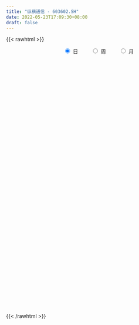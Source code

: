 ```yaml
---
title: "纵横通信 - 603602.SH"
date: 2022-05-23T17:09:30+08:00
draft: false
---
```

{{< rawhtml >}}
    <div style="text-align: center">
        <label style="padding: 1rem;"><input style="margin-right: .5rem" type="radio" name="period" value="D" checked onclick="period_change(this)">日</label>
        <label style="padding: 1rem;"><input style="margin-right: .5rem" type="radio" name="period" value="W" onclick="period_change(this)">周</label>
        <label style="padding: 1rem;"><input style="margin-right: .5rem" type="radio" name="period" value="M" onclick="period_change(this)">月</label>
    </div>
    <div id="chart" style="height: 700px;"></div> 
    <script type="text/javascript">
        const D_v = [14155.69,12223.74,10924.55,15179.73,15363.29,12487.1,11661.94,12711.38,13706.76,9543.9,13256.87,23136.87,30086.82,13826.7,16987.42,27255.48,34286.38,26648.37,31281.09,27239.7,20334.92,38672.75,32357.24,20095.63,31591.67,26891.03,29804.71,25530.45,21539.07,25194.12,22595.41,22279.96,23190.09,17284.24,13234.78,14550.49,9499.51,12608.4,10153.96,13141.86,14081.34,11219.15,43669.91,23139.03,16047.77,23433.71,13713.31,20383.86,14375.74,15137.14,13194.42,14443.0,19618.78,16249.57,31283.32,38651.07,53131.63,54896.7,55102.45,42795.35,32408.11,31476.14,20554.1,23005.26,35514.28,36593.07,28722.89,19746.05,23893.53,19751.9,30419.83,20796.92,30750.76,33644.02,24618.68,24527.74,24128.48,34704.83,25743.8,33136.25,17276.3,19821.23,17485.36,17711.33,25738.5,22268.91,15891.92,23059.58,27375.63,17384.58,24426.27,19412.33,14101.28,18850.78,16701.01,32540.75,11650.28,18937.66,8981.75,14107.41,15144.78,12135.95,20380.38,13265.26,11383.09,10069.99,11142.02,10796.78,25369.48,11665.9,19938.72,11356.41,28399.74,20770.62,17914.29,28547.5,19831.95,11152.16,11735.28,12714.07,10526.62,9690.9,12798.45,19138.26,12928.35,20377.02,21532.72,14789.57,13745.81,99353.05,103557.23,62294.12,59634.14,37533.57,37913.05,26958.56,30132.36,45405.27,28370.7,26906.31,27116.19,27801.13,33015.06,19280.73,15760.7,32358.46,44453.94,22752.3,16505.0,17446.88,20209.0,17676.96,19395.35,26157.26,24032.38,10532.39,13104.95,19042.62,14215.02,23246.47,36803.02,23662.32,17914.3,24439.95,31830.02,137298.87,238596.52,128714.91,201861.83,188457.4,124945.62,141829.83,114682.24,92930.67,73069.34,100583.06,181919.22,126220.91,92573.91,73263.28,162030.46,219648.71,110122.97,95144.34,73199.85,65753.14,50461.13,96605.06,75616.8,64162.61,68665.96,52647.64,105590.51,77525.11,48407.59,58427.94,76051.48,79355.01,100008.99,75990.82,108163.52,211632.67,153508.49,128987.78,109824.9,197349.82,219864.88,198201.38,133871.82,106846.76,66318.47,100314.14,74488.75,43118.37,178700.67,256249.42,236748.12,206468.21,209124.23,114577.19,74963.87,121977.79,86194.99,48983.3,50712.2,48308.35,71354.91,54334.78,110584.6,81232.14,67062.66,56343.39,71081.85,75126.45,91723.49,47161.58,47787.28,48581.04,36709.12,38695.2,42889.85,55034.74,31840.1,25805.64,35263.9,28001.6,37768.07,28919.34,35647.44,184856.48]
const D_histogram = [0.0,0.0031845014,0.0088225866,0.0023194455,0.0057281347,-0.0060043148,-0.0181806674,-0.0178301519,-0.0051385377,0.0044238082,0.0064080196,0.0150109617,0.017704553,0.0190654294,0.0220288992,0.0302585217,0.0361830778,0.040907996,0.0579417882,0.0663493043,0.058547252,0.0676643306,0.0573977142,0.0398563819,0.024327693,0.0216680848,0.0258882489,0.0239294622,0.0194223249,0.0128717583,-0.0042181855,-0.0219030965,-0.0274967481,-0.0551502354,-0.0682516415,-0.0918113809,-0.1026129578,-0.0950452039,-0.0863548225,-0.0772195439,-0.071299183,-0.062436307,-0.0246098258,0.005192934,0.0169052555,0.0006719151,-0.012444302,-0.0056600605,-0.0014234005,0.0022739896,-0.0003092202,-0.0117982805,-0.0269638359,-0.0301755783,-0.0211905247,0.0039510033,0.0366157777,0.0664565912,0.0896207448,0.1071815302,0.1021964335,0.0984246545,0.0838995733,0.0695865016,0.0528071434,0.0518338007,0.0268768849,0.0085562075,-0.0270002876,-0.052289091,-0.04991397,-0.0646719194,-0.0439369676,-0.0153442814,0.004584221,0.0014344551,-0.0217620657,-0.0530670207,-0.0787577043,-0.0815342727,-0.0842953948,-0.0777754938,-0.0662411218,-0.0532938037,-0.0336363645,-0.0292340852,-0.0294521758,-0.0178096021,-0.0267443203,-0.0314545656,-0.0414946791,-0.0472346137,-0.0473180188,-0.0399147414,-0.0402414308,-0.0433897398,-0.0480426518,-0.0679632702,-0.0649835621,-0.0438294037,-0.024418248,-0.0128050731,0.0067425915,0.0136307593,0.0141065733,0.0143352132,0.0130879175,0.007760206,-0.0119887869,-0.0212070373,-0.0366949607,-0.0399008165,-0.0664201674,-0.0734633835,-0.0601045611,-0.0440940869,-0.0386475843,-0.030447154,-0.0132229802,0.0049552594,0.0208527317,0.0363542938,0.0494358775,0.0665839994,0.0820393742,0.099265647,0.0992418392,0.1022209567,0.0913768579,0.1405137344,0.1662753547,0.1845908482,0.2013256419,0.1908446674,0.1691634226,0.1367458381,0.114302875,0.1092386154,0.087641895,0.0712933934,0.0442508342,0.0182039725,-0.0078094064,-0.0228476857,-0.0365483457,-0.0613726322,-0.0547135367,-0.0566254167,-0.0566601906,-0.0573019976,-0.0587982105,-0.0497684986,-0.0447120871,-0.0493291639,-0.0660366962,-0.0682361153,-0.0617094856,-0.0486386727,-0.0377840184,-0.0179523082,0.0090600594,0.0168002588,0.0209514643,0.0136533194,0.0225047645,0.0932936438,0.1587750736,0.1858647164,0.1927910135,0.2162711204,0.190328969,0.1981536995,0.1784177919,0.1535225284,0.1084796767,0.0318628516,0.0210864399,-0.0283158754,-0.0456670327,-0.0540408404,-0.0192114355,0.039000348,0.0551204683,0.0400586155,0.0316778373,-0.0027807174,-0.0198627732,-0.0117111258,-0.0321783009,-0.036889927,-0.053093215,-0.0678707212,-0.1063522881,-0.1370097828,-0.1404222588,-0.1134956137,-0.0731730915,-0.0340594097,-0.0040579475,0.0027142586,0.0169018028,0.0809035981,0.1177053344,0.1678081273,0.1868627564,0.0905820824,-0.0635751385,-0.1991952863,-0.2773427189,-0.3026132732,-0.311234306,-0.2884749708,-0.2893404527,-0.2755907283,-0.1806591717,-0.0783379008,0.0578913363,0.1474733412,0.1530078286,0.1320275164,0.1118197392,0.0092994977,-0.0584110837,-0.0916865403,-0.1435450594,-0.171458396,-0.1908056008,-0.1216480134,-0.0482286794,-0.0154439566,-0.047464072,-0.0819398086,-0.1580803065,-0.2451347591,-0.2643463636,-0.2872890302,-0.2813566465,-0.250613891,-0.223867984,-0.1775446893,-0.1273561171,-0.0892109175,-0.043179806,-0.012389515,0.0040714021,0.0151459937,0.0356311811,0.0595833162,0.0741062279,0.1449683541]
const D_fast = [0.0,0.0039806268,0.0118243586,0.0059010788,0.0107418018,-0.0024917264,-0.0192132459,-0.0233202684,-0.0119132886,-0.0012449907,0.0023412256,0.0146969081,0.0218166377,0.0279438715,0.0364145661,0.052208819,0.0671791445,0.0821310617,0.113650301,0.1386451432,0.1454799039,0.1715130651,0.1755958773,0.1680186404,0.1585718748,0.1613292879,0.1720215141,0.176045093,0.1763935369,0.1730609099,0.1549164197,0.1317557345,0.1192878959,0.0778468498,0.0476825333,0.0011699487,-0.0352848676,-0.0514784147,-0.0643767389,-0.0745463463,-0.0864507812,-0.093196982,-0.0615229571,-0.0304219638,-0.0144833284,-0.0305486901,-0.0467759828,-0.0414067564,-0.0375259464,-0.0332600589,-0.0359205737,-0.0503592042,-0.0722657186,-0.0830213555,-0.0793339332,-0.0532046543,-0.0113859355,0.0350690258,0.0806383656,0.1249945336,0.1455585452,0.1663929298,0.1728427419,0.1759262957,0.1723487233,0.1843338307,0.1660961362,0.1499145107,0.1076079436,0.0692468675,0.059143496,0.0282175667,0.0379682767,0.0627248925,0.0837994502,0.081008298,0.0523712608,0.0077995507,-0.037580559,-0.0607406955,-0.0845756664,-0.0974996388,-0.1025255472,-0.1029016801,-0.0916533319,-0.0945595739,-0.1021407086,-0.0949505353,-0.1105713336,-0.1231452203,-0.1435590036,-0.1611075916,-0.1730205014,-0.1755959093,-0.1859829565,-0.1999787005,-0.2166422754,-0.2535537113,-0.2668198937,-0.2566230863,-0.2433164925,-0.2349045859,-0.2136712734,-0.2033754158,-0.1993729585,-0.1955605152,-0.1935358316,-0.1969234916,-0.2196696812,-0.2341896909,-0.2588513545,-0.2720324145,-0.3151568072,-0.3405658692,-0.3422331871,-0.3372462346,-0.3414616281,-0.3408729862,-0.3269545575,-0.3075375031,-0.2864268479,-0.2618367123,-0.2363961592,-0.2026020375,-0.1666368192,-0.1245941345,-0.0998074826,-0.0712731259,-0.0592730103,0.0249922998,0.0923227588,0.1567859644,0.2238521686,0.2610823609,0.2816919718,0.2834608468,0.2895936024,0.3118389967,0.3121527501,0.3136275967,0.2976477462,0.2761518775,0.2481861471,0.2274359463,0.2045981999,0.1644307553,0.1574114667,0.1413432325,0.1271434109,0.1121761045,0.095980339,0.0925679263,0.086446316,0.0694969482,0.0362802419,0.017021794,0.0081210522,0.009032197,0.0104408466,0.0257844799,0.0550618623,0.0670021264,0.076391198,0.0725063829,0.0869840191,0.1810963093,0.2862715076,0.3598273295,0.4149513799,0.492499267,0.5141393578,0.5715025132,0.5963710536,0.6098564222,0.5919334897,0.5232823774,0.5177775758,0.4612962916,0.4325283761,0.4106443583,0.4406709044,0.5086327749,0.5385330122,0.5334858133,0.5330244944,0.4978707603,0.4758230112,0.4810468772,0.4525351269,0.4386010191,0.4091244273,0.3773792408,0.3123096019,0.2473996614,0.2088816208,0.2074343625,0.2294636118,0.2600624412,0.2890494165,0.2965001872,0.3149131821,0.3991408769,0.4653689469,0.5574237715,0.6231940897,0.5495589363,0.3795079308,0.1940889614,0.0466058492,-0.0543180234,-0.1407476327,-0.1901070402,-0.2633076354,-0.318455593,-0.2686888294,-0.1859520336,-0.0352499625,0.0912003777,0.1349868223,0.1470133891,0.1547605468,0.0545651797,-0.0277481726,-0.0839452643,-0.1716900483,-0.2424679839,-0.3095165889,-0.2707710049,-0.2094088407,-0.1804851071,-0.2243712405,-0.2793319291,-0.3949925037,-0.5433306461,-0.6286288415,-0.7233937656,-0.7878005436,-0.8197112609,-0.8489323498,-0.8469952274,-0.8286456845,-0.8128032143,-0.7775670544,-0.7498741421,-0.7323953744,-0.7175342843,-0.6881413017,-0.6492933376,-0.6162438689,-0.5091396542]
const D_slow = [0.0,0.0007961254,0.003001772,0.0035816334,0.005013667,0.0035125883,-0.0010325785,-0.0054901165,-0.0067747509,-0.0056687989,-0.004066794,-0.0003140536,0.0041120847,0.008878442,0.0143856669,0.0219502973,0.0309960667,0.0412230657,0.0557085128,0.0722958389,0.0869326519,0.1038487345,0.1181981631,0.1281622586,0.1342441818,0.139661203,0.1461332652,0.1521156308,0.156971212,0.1601891516,0.1591346052,0.1536588311,0.146784644,0.1329970852,0.1159341748,0.0929813296,0.0673280902,0.0435667892,0.0219780836,0.0026731976,-0.0151515982,-0.0307606749,-0.0369131314,-0.0356148979,-0.031388584,-0.0312206052,-0.0343316807,-0.0357466958,-0.036102546,-0.0355340486,-0.0356113536,-0.0385609237,-0.0453018827,-0.0528457773,-0.0581434084,-0.0571556576,-0.0480017132,-0.0313875654,-0.0089823792,0.0178130034,0.0433621117,0.0679682753,0.0889431687,0.1063397941,0.1195415799,0.1325000301,0.1392192513,0.1413583032,0.1346082313,0.1215359585,0.109057466,0.0928894862,0.0819052443,0.0780691739,0.0792152292,0.0795738429,0.0741333265,0.0608665714,0.0411771453,0.0207935771,-0.0002802716,-0.019724145,-0.0362844255,-0.0496078764,-0.0580169675,-0.0653254888,-0.0726885327,-0.0771409333,-0.0838270133,-0.0916906547,-0.1020643245,-0.1138729779,-0.1257024826,-0.135681168,-0.1457415257,-0.1565889606,-0.1685996236,-0.1855904411,-0.2018363316,-0.2127936826,-0.2188982446,-0.2220995128,-0.2204138649,-0.2170061751,-0.2134795318,-0.2098957285,-0.2066237491,-0.2046836976,-0.2076808943,-0.2129826536,-0.2221563938,-0.2321315979,-0.2487366398,-0.2671024857,-0.282128626,-0.2931521477,-0.3028140438,-0.3104258322,-0.3137315773,-0.3124927625,-0.3072795795,-0.2981910061,-0.2858320367,-0.2691860369,-0.2486761933,-0.2238597816,-0.1990493218,-0.1734940826,-0.1506498681,-0.1155214345,-0.0739525959,-0.0278048838,0.0225265267,0.0702376935,0.1125285492,0.1467150087,0.1752907274,0.2026003813,0.224510855,0.2423342034,0.2533969119,0.2579479051,0.2559955535,0.250283632,0.2411465456,0.2258033876,0.2121250034,0.1979686492,0.1838036016,0.1694781021,0.1547785495,0.1423364249,0.1311584031,0.1188261121,0.1023169381,0.0852579093,0.0698305378,0.0576708697,0.0482248651,0.043736788,0.0460018029,0.0502018676,0.0554397337,0.0588530635,0.0644792546,0.0878026656,0.127496434,0.1739626131,0.2221603664,0.2762281466,0.3238103888,0.3733488137,0.4179532617,0.4563338938,0.4834538129,0.4914195258,0.4966911358,0.489612167,0.4781954088,0.4646851987,0.4598823398,0.4696324268,0.4834125439,0.4934271978,0.5013466571,0.5006514778,0.4956857845,0.492758003,0.4847134278,0.475490946,0.4622176423,0.445249962,0.41866189,0.3844094443,0.3493038796,0.3209299761,0.3026367033,0.2941218509,0.293107364,0.2937859286,0.2980113793,0.3182372788,0.3476636124,0.3896156443,0.4363313334,0.4589768539,0.4430830693,0.3932842477,0.323948568,0.2482952497,0.1704866732,0.0983679305,0.0260328174,-0.0428648647,-0.0880296577,-0.1076141329,-0.0931412988,-0.0562729635,-0.0180210063,0.0149858727,0.0429408076,0.045265682,0.0306629111,0.007741276,-0.0281449889,-0.0710095879,-0.1187109881,-0.1491229914,-0.1611801613,-0.1650411504,-0.1769071684,-0.1973921206,-0.2369121972,-0.298195887,-0.3642824779,-0.4361047354,-0.5064438971,-0.5690973698,-0.6250643658,-0.6694505381,-0.7012895674,-0.7235922968,-0.7343872483,-0.7374846271,-0.7364667765,-0.7326802781,-0.7237724828,-0.7088766538,-0.6903500968,-0.6541080083]
const D_data = [['2021-05-12', 10.1224, 10.2321, 10.1224, 10.3218],['2021-05-13', 10.252, 10.282, 10.252, 10.4415],['2021-05-14', 10.272, 10.3418, 10.1822, 10.4116],['2021-05-17', 10.3617, 10.1922, 9.9828, 10.4515],['2021-05-18', 10.1922, 10.3119, 10.0725, 10.4515],['2021-05-19', 10.27, 10.1, 10.1, 10.28],['2021-05-20', 10.1, 10.02, 10.0, 10.18],['2021-05-21', 10.0, 10.13, 9.97, 10.31],['2021-05-24', 10.13, 10.31, 10.09, 10.34],['2021-05-25', 10.31, 10.33, 10.25, 10.34],['2021-05-26', 10.34, 10.27, 10.23, 10.4],['2021-05-27', 10.33, 10.39, 10.26, 10.65],['2021-05-28', 10.4, 10.36, 10.22, 10.48],['2021-05-31', 10.31, 10.37, 10.28, 10.39],['2021-06-01', 10.35, 10.42, 10.31, 10.48],['2021-06-02', 10.42, 10.54, 10.38, 10.56],['2021-06-03', 10.5, 10.58, 10.45, 10.85],['2021-06-04', 10.63, 10.63, 10.46, 10.78],['2021-06-07', 10.65, 10.89, 10.64, 10.91],['2021-06-08', 10.89, 10.91, 10.67, 10.98],['2021-06-09', 10.88, 10.77, 10.73, 10.98],['2021-06-10', 10.69, 11.05, 10.63, 11.12],['2021-06-11', 11.3, 10.87, 10.81, 11.36],['2021-06-15', 10.78, 10.76, 10.73, 11.0],['2021-06-16', 10.78, 10.74, 10.7, 11.06],['2021-06-17', 10.72, 10.89, 10.59, 10.89],['2021-06-18', 10.86, 11.02, 10.71, 11.11],['2021-06-21', 10.96, 10.99, 10.85, 11.15],['2021-06-22', 11.05, 10.98, 10.89, 11.08],['2021-06-23', 10.94, 10.96, 10.82, 11.15],['2021-06-24', 11.0, 10.79, 10.75, 11.03],['2021-06-25', 10.79, 10.7, 10.65, 10.84],['2021-06-28', 10.7, 10.79, 10.51, 10.85],['2021-06-29', 10.78, 10.41, 10.41, 10.78],['2021-06-30', 10.4, 10.45, 10.3, 10.51],['2021-07-01', 10.45, 10.17, 10.17, 10.51],['2021-07-02', 10.18, 10.17, 10.09, 10.3],['2021-07-05', 10.17, 10.32, 10.17, 10.33],['2021-07-06', 10.32, 10.31, 10.25, 10.38],['2021-07-07', 10.3, 10.3, 10.22, 10.37],['2021-07-08', 10.31, 10.24, 10.18, 10.38],['2021-07-09', 10.24, 10.26, 10.2, 10.32],['2021-07-12', 10.34, 10.71, 10.29, 10.82],['2021-07-13', 10.66, 10.78, 10.58, 10.79],['2021-07-14', 10.78, 10.67, 10.62, 10.88],['2021-07-15', 10.77, 10.31, 10.3, 10.81],['2021-07-16', 10.3, 10.26, 10.26, 10.39],['2021-07-19', 10.26, 10.48, 10.15, 10.5],['2021-07-20', 10.4, 10.47, 10.3, 10.49],['2021-07-21', 10.42, 10.48, 10.4, 10.61],['2021-07-22', 10.52, 10.4, 10.33, 10.52],['2021-07-23', 10.37, 10.24, 10.22, 10.4],['2021-07-26', 10.24, 10.1, 9.91, 10.3],['2021-07-27', 10.08, 10.17, 10.06, 10.36],['2021-07-28', 10.17, 10.31, 9.75, 10.4],['2021-07-29', 10.34, 10.59, 10.34, 10.66],['2021-07-30', 10.45, 10.85, 10.45, 11.07],['2021-08-02', 10.88, 11.02, 10.71, 11.11],['2021-08-03', 10.93, 11.14, 10.91, 11.3],['2021-08-04', 11.18, 11.26, 11.07, 11.3],['2021-08-05', 11.16, 11.1, 11.02, 11.23],['2021-08-06', 11.02, 11.18, 11.02, 11.29],['2021-08-09', 11.08, 11.08, 11.05, 11.27],['2021-08-10', 11.08, 11.08, 11.0, 11.21],['2021-08-11', 11.1, 11.03, 10.9, 11.19],['2021-08-12', 11.11, 11.24, 11.03, 11.3],['2021-08-13', 11.17, 10.92, 10.84, 11.19],['2021-08-16', 10.88, 10.92, 10.82, 11.05],['2021-08-17', 10.91, 10.57, 10.57, 10.98],['2021-08-18', 10.57, 10.52, 10.4, 10.63],['2021-08-19', 10.57, 10.78, 10.53, 11.01],['2021-08-20', 10.61, 10.5, 10.45, 10.73],['2021-08-23', 10.6, 10.93, 10.52, 10.94],['2021-08-24', 10.9, 11.15, 10.9, 11.19],['2021-08-25', 11.15, 11.18, 11.09, 11.22],['2021-08-26', 11.18, 10.95, 10.87, 11.18],['2021-08-27', 10.89, 10.63, 10.56, 10.98],['2021-08-30', 10.98, 10.36, 10.26, 10.98],['2021-08-31', 10.31, 10.23, 10.13, 10.51],['2021-09-01', 10.23, 10.38, 10.17, 10.52],['2021-09-02', 10.32, 10.3, 10.24, 10.37],['2021-09-03', 10.25, 10.36, 10.25, 10.45],['2021-09-06', 10.4, 10.41, 10.28, 10.5],['2021-09-07', 10.4, 10.44, 10.34, 10.45],['2021-09-08', 10.44, 10.57, 10.37, 10.57],['2021-09-09', 10.56, 10.41, 10.38, 10.56],['2021-09-10', 10.4, 10.33, 10.31, 10.43],['2021-09-13', 10.33, 10.48, 10.21, 10.54],['2021-09-14', 10.48, 10.2, 10.2, 10.51],['2021-09-15', 10.16, 10.18, 10.11, 10.25],['2021-09-16', 10.24, 10.03, 10.0, 10.24],['2021-09-17', 10.03, 9.99, 9.87, 10.08],['2021-09-22', 10.0, 9.99, 9.93, 10.1],['2021-09-23', 10.02, 10.05, 9.96, 10.12],['2021-09-24', 10.05, 9.92, 9.87, 10.1],['2021-09-27', 9.99, 9.82, 9.62, 10.06],['2021-09-28', 9.79, 9.72, 9.68, 9.79],['2021-09-29', 9.6, 9.39, 9.39, 9.68],['2021-09-30', 9.43, 9.55, 9.43, 9.6],['2021-10-08', 9.7, 9.77, 9.6, 9.8],['2021-10-11', 9.77, 9.8, 9.67, 9.91],['2021-10-12', 9.77, 9.74, 9.64, 9.85],['2021-10-13', 9.74, 9.89, 9.73, 9.98],['2021-10-14', 9.83, 9.78, 9.76, 9.88],['2021-10-15', 9.83, 9.7, 9.7, 9.86],['2021-10-18', 9.71, 9.68, 9.63, 9.75],['2021-10-19', 9.75, 9.64, 9.61, 9.75],['2021-10-20', 9.62, 9.55, 9.54, 9.71],['2021-10-21', 9.5, 9.27, 9.24, 9.5],['2021-10-22', 9.34, 9.28, 9.26, 9.39],['2021-10-25', 9.3, 9.08, 9.0, 9.32],['2021-10-26', 9.08, 9.12, 9.04, 9.18],['2021-10-27', 9.02, 8.67, 8.61, 9.11],['2021-10-28', 8.76, 8.73, 8.49, 8.82],['2021-10-29', 8.83, 8.91, 8.71, 8.97],['2021-11-01', 8.91, 8.94, 8.72, 8.94],['2021-11-02', 8.89, 8.79, 8.6, 8.94],['2021-11-03', 8.76, 8.79, 8.69, 8.83],['2021-11-04', 8.79, 8.91, 8.75, 8.91],['2021-11-05', 8.9, 8.97, 8.85, 9.06],['2021-11-08', 8.94, 9.0, 8.88, 9.06],['2021-11-09', 9.06, 9.06, 8.96, 9.08],['2021-11-10', 9.11, 9.1, 8.97, 9.12],['2021-11-11', 9.12, 9.24, 9.1, 9.3],['2021-11-12', 9.19, 9.33, 9.14, 9.34],['2021-11-15', 9.32, 9.48, 9.26, 9.51],['2021-11-16', 9.49, 9.36, 9.32, 9.52],['2021-11-17', 9.33, 9.46, 9.32, 9.49],['2021-11-18', 9.49, 9.32, 9.32, 9.49],['2021-11-19', 9.33, 10.25, 9.33, 10.25],['2021-11-22', 10.54, 10.27, 10.13, 10.55],['2021-11-23', 10.3, 10.43, 10.22, 10.6],['2021-11-24', 10.39, 10.66, 10.3, 10.76],['2021-11-25', 10.66, 10.5, 10.45, 10.68],['2021-11-26', 10.53, 10.43, 10.26, 10.59],['2021-11-29', 10.33, 10.29, 10.2, 10.39],['2021-11-30', 10.3, 10.39, 10.2, 10.5],['2021-12-01', 10.27, 10.65, 10.25, 10.68],['2021-12-02', 10.67, 10.48, 10.47, 10.8],['2021-12-03', 10.46, 10.54, 10.35, 10.7],['2021-12-06', 10.54, 10.37, 10.29, 10.59],['2021-12-07', 10.43, 10.3, 10.2, 10.53],['2021-12-08', 10.36, 10.2, 10.13, 10.37],['2021-12-09', 10.24, 10.25, 10.18, 10.36],['2021-12-10', 10.16, 10.2, 10.1, 10.24],['2021-12-13', 10.23, 9.95, 9.93, 10.23],['2021-12-14', 9.97, 10.28, 9.97, 10.39],['2021-12-15', 10.3, 10.17, 10.08, 10.3],['2021-12-16', 10.15, 10.17, 10.13, 10.25],['2021-12-17', 10.21, 10.14, 10.12, 10.24],['2021-12-20', 10.22, 10.1, 10.08, 10.24],['2021-12-21', 10.05, 10.23, 10.0, 10.24],['2021-12-22', 10.25, 10.2, 10.16, 10.36],['2021-12-23', 10.38, 10.06, 10.03, 10.38],['2021-12-24', 10.05, 9.82, 9.82, 10.11],['2021-12-27', 9.93, 9.91, 9.77, 9.98],['2021-12-28', 9.95, 9.99, 9.88, 10.1],['2021-12-29', 10.01, 10.09, 9.86, 10.19],['2021-12-30', 10.17, 10.1, 10.04, 10.21],['2021-12-31', 10.16, 10.28, 10.05, 10.33],['2022-01-04', 10.27, 10.5, 10.26, 10.54],['2022-01-05', 10.47, 10.37, 10.29, 10.61],['2022-01-06', 10.37, 10.38, 10.3, 10.48],['2022-01-07', 10.39, 10.25, 10.23, 10.54],['2022-01-10', 10.26, 10.48, 10.16, 10.54],['2022-01-11', 10.57, 11.53, 10.51, 11.53],['2022-01-12', 11.8, 11.95, 11.31, 12.12],['2022-01-13', 11.78, 11.88, 11.55, 11.95],['2022-01-14', 11.68, 11.9, 11.56, 12.88],['2022-01-17', 11.98, 12.39, 11.57, 12.58],['2022-01-18', 12.17, 11.97, 11.77, 12.32],['2022-01-19', 11.97, 12.55, 11.95, 12.57],['2022-01-20', 12.29, 12.38, 12.14, 12.85],['2022-01-21', 12.16, 12.39, 11.94, 12.68],['2022-01-24', 12.38, 12.12, 11.96, 12.48],['2022-01-25', 12.17, 11.52, 11.45, 12.2],['2022-01-26', 11.62, 12.2, 11.62, 12.67],['2022-01-27', 12.1, 11.62, 11.59, 12.15],['2022-01-28', 11.73, 11.88, 11.54, 12.41],['2022-02-07', 12.1, 11.95, 11.61, 12.28],['2022-02-08', 11.89, 12.6, 11.68, 12.66],['2022-02-09', 12.42, 13.22, 12.33, 13.35],['2022-02-10', 12.96, 13.0, 12.75, 13.12],['2022-02-11', 12.85, 12.72, 12.47, 12.98],['2022-02-14', 12.5, 12.84, 12.45, 12.95],['2022-02-15', 12.82, 12.48, 12.32, 12.82],['2022-02-16', 12.49, 12.62, 12.37, 12.8],['2022-02-17', 12.62, 12.97, 12.38, 13.19],['2022-02-18', 13.0, 12.63, 12.55, 13.0],['2022-02-21', 12.63, 12.8, 12.5, 12.88],['2022-02-22', 12.6, 12.63, 12.53, 13.08],['2022-02-23', 12.61, 12.58, 12.45, 12.78],['2022-02-24', 12.5, 12.13, 11.88, 12.67],['2022-02-25', 12.24, 12.0, 12.0, 12.85],['2022-02-28', 12.17, 12.19, 11.72, 12.24],['2022-03-01', 12.19, 12.58, 12.09, 12.61],['2022-03-02', 12.53, 12.9, 12.41, 12.95],['2022-03-03', 12.96, 13.1, 12.85, 13.2],['2022-03-04', 13.15, 13.2, 13.06, 13.65],['2022-03-07', 13.24, 13.05, 13.0, 13.4],['2022-03-08', 13.21, 13.25, 12.85, 13.42],['2022-03-09', 13.26, 14.17, 13.26, 14.21],['2022-03-10', 14.41, 14.23, 13.91, 14.58],['2022-03-11', 14.1, 14.8, 14.04, 14.9],['2022-03-14', 14.7, 14.8, 14.42, 15.03],['2022-03-15', 14.65, 13.32, 13.32, 14.86],['2022-03-16', 11.99, 11.99, 11.99, 12.75],['2022-03-17', 11.99, 11.39, 11.3, 11.99],['2022-03-18', 11.3, 11.39, 10.92, 11.46],['2022-03-21', 11.3, 11.58, 11.25, 11.66],['2022-03-22', 11.47, 11.48, 11.4, 11.69],['2022-03-23', 11.48, 11.69, 11.2, 11.69],['2022-03-24', 11.55, 11.23, 11.21, 11.65],['2022-03-25', 11.2, 11.22, 11.12, 11.33],['2022-03-28', 11.16, 12.34, 11.07, 12.34],['2022-03-29', 12.75, 12.85, 12.36, 13.2],['2022-03-30', 12.9, 13.9, 12.9, 14.14],['2022-03-31', 13.97, 14.0, 13.63, 14.24],['2022-04-01', 13.92, 13.32, 13.2, 14.0],['2022-04-06', 13.58, 13.06, 13.02, 13.67],['2022-04-07', 13.19, 13.06, 12.8, 13.19],['2022-04-08', 12.94, 11.75, 11.75, 12.99],['2022-04-11', 11.87, 11.71, 11.44, 12.27],['2022-04-12', 11.71, 11.81, 11.61, 11.93],['2022-04-13', 11.8, 11.25, 11.23, 11.84],['2022-04-14', 11.37, 11.2, 11.02, 11.4],['2022-04-15', 11.16, 11.02, 10.63, 11.24],['2022-04-18', 11.13, 12.12, 11.11, 12.12],['2022-04-19', 12.1, 12.47, 12.1, 12.7],['2022-04-20', 12.58, 12.2, 12.12, 12.87],['2022-04-21', 12.2, 11.34, 11.29, 12.22],['2022-04-22', 11.49, 11.05, 10.87, 11.49],['2022-04-25', 11.13, 10.1, 10.06, 11.13],['2022-04-26', 10.25, 9.32, 9.24, 10.5],['2022-04-27', 9.31, 9.63, 8.39, 9.69],['2022-04-28', 9.5, 9.19, 9.05, 9.57],['2022-04-29', 8.99, 9.21, 8.99, 9.51],['2022-05-05', 9.2, 9.33, 9.02, 9.6],['2022-05-06', 9.11, 9.16, 9.06, 9.46],['2022-05-09', 9.14, 9.35, 9.14, 9.48],['2022-05-10', 9.29, 9.44, 9.15, 9.44],['2022-05-11', 9.45, 9.34, 9.34, 9.85],['2022-05-12', 9.29, 9.51, 9.26, 9.56],['2022-05-13', 9.54, 9.4, 9.27, 9.58],['2022-05-16', 9.47, 9.24, 9.2, 9.5],['2022-05-17', 9.24, 9.15, 9.04, 9.35],['2022-05-18', 9.15, 9.27, 9.15, 9.53],['2022-05-19', 9.17, 9.37, 9.04, 9.4],['2022-05-20', 9.41, 9.31, 9.25, 9.48],['2022-05-23', 9.38, 10.24, 9.35, 10.24]]
const W_v = [110.35,55272.02,171319.16,470762.6799999999,356942.02,333670.12,325240.79,423810.6,446056.48,271701.79,161991.22,196490.36,248323.19,295870.3,132408.54,116113.47,159689.19,231709.53,165920.23,217068.82,144667.27,166625.96,106574.03,80036.0,57714.52,102507.57,73618.07,35973.5,139747.0,185895.4,188711.54,131005.22,158855.55,103952.7,267650.3,469897.0699999999,205784.82,136849.64,169859.87,287031.21,230607.4,253218.56,453270.6,413161.45,379744.09,164025.0,151765.98,162758.62,169985.1,223834.29,288286.76,250520.9,169731.21,191217.0,144824.41,177978.19,128159.32,452633.92,232842.83,347829.78,491215.76,414623.27,229957.56,241687.85,324886.48,371424.86,503176.46,310136.15,192120.8,812715.5100000001,488201.3100000001,249775.32,416063.84,182124.78,75636.96,178270.35,220766.91,242163.89,207692.58,620962.21,455115.6900000001,271698.22,218477.93,167094.73,117040.11,122979.23,105103.92,194444.71,170121.13,420073.5,386020.95,244916.61,411849.21,432138.28,303900.15,1517437.3400000001,165640.6,391386.71,323387.61,204525.73,481248.93,356479.01,245500.62,394243.94,523208.98,539609.9300000001,570502.47,605932.62,644457.4299999999,291336.92,355069.6,282730.45,171640.9,229299.62,501799.9299999999,490342.2999999999,701882.27,696670.91,1213562.4299999999,493948.74,614721.37,760546.85,426865.57,275422.77,321800.65,304664.29,177188.21,202149.93,205007.95,144015.13,166776.63,139592.41,237429.06,93786.58,179093.64,534913.96,418478.83,220628.1,132197.24,237740.82,157854.1,174819.49,147643.9,148429.14,157829.37,183461.36,84347.74,71874.47,29436.17,81121.62,63207.93,108282.38,159946.85,108933.02,86726.22,407471.85,676452.29,396798.89,332591.04,184877.01,286837.28,271303.84,175374.64,148526.8,108403.52,95204.68,47585.19,46855.81,171806.03,116285.28,257409.06,425602.05,157908.9,265994.21,118167.88,115255.78,81842.41,95028.15,22519.84,67440.13,67403.44,89731.22,119004.35,149885.7,108383.04,117139.01,77759.11,61204.71,120003.73,77534.16,158934.37,216678.75,144389.6,114608.23,137669.68,130682.41,99096.02,111658.39,49653.07,72110.44,14107.41,72309.46,69044.17,98379.78,83980.96,65082.58,169798.17,300932.11,157773.2,122973.81,133516.58,107470.95,80141.45,102819.59,738302.1499999999,662845.76,574366.4400000001,660209.7599999999,361635.98,368591.83,362251.01,678283.28,859112.8,391086.49,1087290.6499999999,311518.85,305553.75,369557.5700000001,332880.65,85290.16,194265.53,165600.35,184856.48]
const W_histogram = [0.0,0.364354188,1.1593802876,1.8342728148,1.8823757503,1.7723889285,1.7257653541,1.5005851297,1.4734818997,1.1466933498,0.7755605954,0.6093551038,0.4601213922,0.0919253864,-0.2741237204,-0.6785490088,-0.8409565634,-0.8995263809,-0.9501527001,-0.8838308254,-0.8024744641,-0.8044070783,-0.8523905439,-0.8913009016,-1.0201555469,-1.0107812843,-1.0139086221,-0.9246665072,-0.7868005808,-0.4715976004,-0.3615601609,-0.3577659686,-0.1873055505,-0.088303758,-0.2010039814,-0.1274627126,-0.1754685118,-0.4130488793,-0.5425850506,-0.6325969576,-0.6289873411,-0.4780485276,-0.3659127113,-0.2256807931,-0.0736289896,-0.0438570585,-0.116560483,-0.1310220467,-0.1329895938,-0.0410638128,0.0283868368,0.1009326137,0.0219945718,-0.0057190138,-0.0245896205,-0.0184162778,0.0125728265,0.1131820158,0.1258366295,0.1739975657,0.2484608143,0.3192664456,0.2322071407,0.235491994,0.2741509782,0.3020361239,0.3415611554,0.3165827836,0.3990603293,0.6993200594,0.7308190076,0.6044720073,0.5477579943,0.386326798,0.1532624741,-0.0470166488,-0.1816024002,-0.2810921931,-0.305816069,-0.220126515,-0.1522873087,-0.1389102334,-0.1683562887,-0.2026897409,-0.3067158996,-0.3525006378,-0.3707983326,-0.3426919654,-0.3311522931,-0.2032960425,-0.0981888261,-0.0639293851,0.0757450392,0.2046143664,0.2369093105,0.333482207,0.3023025749,0.2491570934,0.1883739605,0.1011313038,0.1213627912,0.1108658517,0.0359683339,0.0515918774,0.0976034742,0.1268037764,0.1944653511,0.1810989333,0.1919896796,0.1467168779,0.1019956018,0.0108731024,-0.0767371281,-0.2340871959,-0.244109894,-0.1572946236,-0.1864493026,-0.0156494041,0.1039622562,0.0432885697,0.0383362184,0.0982840041,0.0206255323,-0.0263963616,-0.0223664975,-0.056864011,-0.0285474436,-0.0536536942,-0.1420765885,-0.2383524148,-0.2450365827,-0.2813857568,-0.2607741559,-0.2494915112,-0.2097194586,-0.1225036465,-0.167045843,-0.2182696028,-0.2081231378,-0.2073041572,-0.1711670924,-0.1614950128,-0.1723722978,-0.1830730027,-0.2480530265,-0.2813453448,-0.3159386597,-0.3360886452,-0.2868108154,-0.2366749345,-0.1989134953,-0.2391658933,-0.1932836683,-0.1660247737,-0.1349412537,-0.0168583213,0.0929515384,0.1839751342,0.1472965295,0.0767084234,0.097220272,0.0876236187,0.0651833445,0.0388988475,-0.0381432943,-0.0906836466,-0.086723705,-0.0301743028,0.0309846486,0.0599302337,0.1287683442,0.1525165394,0.1674131066,0.2061550713,0.1962366692,0.1756239895,0.1407114609,0.0767113387,0.0422109388,0.0406379962,0.0302668553,0.043050506,0.0721315772,0.1078241456,0.1398002662,0.1374578131,0.1000129346,0.0818684602,0.070842084,0.0634173979,0.0986999829,0.1408071836,0.1470112423,0.1198407857,0.1080027234,0.080622054,0.0600674048,0.0249483,-0.0002846148,-0.0371429567,-0.041618638,-0.0439751374,-0.0671157974,-0.0987266411,-0.1063227258,-0.0790809954,0.0044864794,0.0717417977,0.1206165868,0.1264158608,0.1224930474,0.0958104794,0.1058206887,0.1067926263,0.2090188728,0.2948456036,0.3014045798,0.3434031151,0.3452797342,0.2866618372,0.3093329611,0.4065880437,0.2248394425,0.0840010757,0.1208620725,0.0326829782,-0.0757139824,-0.1424267703,-0.2985299435,-0.3875640639,-0.4105028261,-0.4109360206,-0.3312098291]
const W_fast = [0.0,0.455442735,1.5403139065,2.6737746374,3.1924715105,3.5255819209,3.9103996849,4.0603657429,4.4016329879,4.3615177754,4.1842751699,4.1704084542,4.1362050906,3.7909904315,3.3564103945,2.7823478539,2.4097011585,2.1262497458,1.8380852515,1.6834494199,1.5641871652,1.3611527814,1.1000716798,0.8383360967,0.4544425647,0.2111215062,-0.0454829871,-0.187407499,-0.2462417178,-0.0489381375,-0.0292907382,-0.114938038,0.0086959925,0.0856218455,-0.0773293733,-0.0356537827,-0.1275267098,-0.4683692971,-0.7335517311,-0.9817128775,-1.1353500962,-1.1039234146,-1.0832657762,-0.9994540563,-0.8658095002,-0.8470018337,-0.948845379,-0.9960624543,-1.0312773998,-0.949617572,-0.8730702132,-0.7752912829,-0.8487306819,-0.8778740209,-0.9028920327,-0.9013227595,-0.8671904485,-0.7382857553,-0.6941719842,-0.6025116566,-0.4659332044,-0.3153109618,-0.3443184815,-0.2821606297,-0.1749639009,-0.0715697243,0.0533455961,0.1075129202,0.2897555482,0.7648452932,0.9790489932,1.0038199948,1.0840454803,1.0191959835,0.8244472782,0.6124139931,0.4324276416,0.2626648005,0.1614869073,0.1921448325,0.2219122117,0.2005617287,0.1290266011,0.0440207137,-0.1366844199,-0.2705943175,-0.3815915954,-0.4391582196,-0.5104066206,-0.4333743807,-0.3528143707,-0.334537276,-0.1759265919,0.0040963269,0.0956185986,0.2755620468,0.3199580584,0.3291018503,0.3154122075,0.2534523767,0.304024562,0.3212440854,0.2553386511,0.2838601639,0.3542726293,0.4151738756,0.531451788,0.5633601035,0.6222482698,0.6136546876,0.5944323119,0.5060280881,0.3992335756,0.1833617087,0.1123115372,0.1598031517,0.0840361471,0.2509236945,0.3965259188,0.3466743748,0.3513060781,0.4358248648,0.3633227761,0.3097017918,0.3081400315,0.2594265152,0.2806062217,0.2420865476,0.1181445061,-0.0377194239,-0.1056627374,-0.2123583508,-0.2569402888,-0.3080305219,-0.3206883339,-0.2640984335,-0.3504020907,-0.4561932512,-0.4980775707,-0.5490846294,-0.5557393377,-0.5864410112,-0.6404113708,-0.6968803263,-0.8238736068,-0.9275022612,-1.0410802411,-1.1452523878,-1.1676772619,-1.1767101146,-1.1886770493,-1.2887209205,-1.2911596126,-1.3054069114,-1.3080587049,-1.1941903528,-1.0611426085,-0.9241252292,-0.9239797015,-0.9753907018,-0.9305737851,-0.9182645338,-0.9244089718,-0.9409687569,-1.0275467224,-1.1027579862,-1.1204789709,-1.0714731444,-1.0025680308,-0.9586398873,-0.8576096907,-0.7957323608,-0.7389825169,-0.6487017844,-0.6095610192,-0.5862677015,-0.5860023648,-0.6308246524,-0.6547723176,-0.6461857611,-0.6489901882,-0.625443911,-0.5783299455,-0.5156813407,-0.4487551536,-0.4167331534,-0.4291747982,-0.4268521576,-0.4201680128,-0.4117383494,-0.3517807686,-0.2744717721,-0.2315149028,-0.228725163,-0.2135625445,-0.2207877004,-0.2263254984,-0.2552075281,-0.2805115967,-0.3266556778,-0.3415360185,-0.3548863023,-0.3948059116,-0.4510984156,-0.4852751817,-0.4778037002,-0.3931146055,-0.3079238378,-0.228894902,-0.1914916629,-0.1647912144,-0.1675211625,-0.131055781,-0.1033856869,0.0510952779,0.2106334095,0.2925435307,0.4203928447,0.5085893974,0.5216369597,0.6216413239,0.8205434174,0.6950046768,0.5751665789,0.6422430939,0.5622347442,0.4349092879,0.3325898075,0.1018541484,-0.0840709879,-0.2096354567,-0.3128026563,-0.3158789221]
const W_slow = [0.0,0.091088547,0.3809336189,0.8395018226,1.3100957602,1.7531929923,2.1846343308,2.5597806132,2.9281510882,3.2148244256,3.4087145745,3.5610533504,3.6760836985,3.6990650451,3.630534115,3.4608968627,3.2506577219,3.0257761267,2.7882379517,2.5672802453,2.3666616293,2.1655598597,1.9524622237,1.7296369983,1.4745981116,1.2219027905,0.968425635,0.7372590082,0.540558863,0.4226594629,0.3322694227,0.2428279305,0.1960015429,0.1739256034,0.1236746081,0.0918089299,0.047941802,-0.0553204178,-0.1909666805,-0.3491159199,-0.5063627552,-0.6258748871,-0.7173530649,-0.7737732632,-0.7921805106,-0.8031447752,-0.832284896,-0.8650404076,-0.8982878061,-0.9085537593,-0.90145705,-0.8762238966,-0.8707252537,-0.8721550071,-0.8783024122,-0.8829064817,-0.8797632751,-0.8514677711,-0.8200086137,-0.7765092223,-0.7143940187,-0.6345774074,-0.5765256222,-0.5176526237,-0.4491148791,-0.3736058482,-0.2882155593,-0.2090698634,-0.1093047811,0.0655252338,0.2482299857,0.3993479875,0.536287486,0.6328691855,0.6711848041,0.6594306419,0.6140300418,0.5437569936,0.4673029763,0.4122713476,0.3741995204,0.3394719621,0.2973828899,0.2467104546,0.1700314797,0.0819063203,-0.0107932629,-0.0964662542,-0.1792543275,-0.2300783381,-0.2546255446,-0.2706078909,-0.2516716311,-0.2005180395,-0.1412907119,-0.0579201601,0.0176554836,0.0799447569,0.1270382471,0.152321073,0.1826617708,0.2103782337,0.2193703172,0.2322682865,0.2566691551,0.2883700992,0.336986437,0.3822611703,0.4302585902,0.4669378097,0.4924367101,0.4951549857,0.4759707037,0.4174489047,0.3564214312,0.3170977753,0.2704854496,0.2665730986,0.2925636627,0.3033858051,0.3129698597,0.3375408607,0.3426972438,0.3360981534,0.330506529,0.3162905262,0.3091536653,0.2957402418,0.2602210947,0.200632991,0.1393738453,0.0690274061,0.0038338671,-0.0585390107,-0.1109688754,-0.141594787,-0.1833562477,-0.2379236484,-0.2899544329,-0.3417804722,-0.3845722453,-0.4249459985,-0.4680390729,-0.5138073236,-0.5758205802,-0.6461569164,-0.7251415814,-0.8091637427,-0.8808664465,-0.9400351801,-0.989763554,-1.0495550273,-1.0978759443,-1.1393821378,-1.1731174512,-1.1773320315,-1.1540941469,-1.1081003634,-1.071276231,-1.0520991251,-1.0277940571,-1.0058881525,-0.9895923163,-0.9798676045,-0.989403428,-1.0120743397,-1.0337552659,-1.0412988416,-1.0335526795,-1.018570121,-0.986378035,-0.9482489001,-0.9063956235,-0.8548568557,-0.8057976884,-0.761891691,-0.7267138257,-0.7075359911,-0.6969832564,-0.6868237573,-0.6792570435,-0.668494417,-0.6504615227,-0.6235054863,-0.5885554198,-0.5541909665,-0.5291877328,-0.5087206178,-0.4910100968,-0.4751557473,-0.4504807516,-0.4152789557,-0.3785261451,-0.3485659487,-0.3215652678,-0.3014097544,-0.2863929032,-0.2801558281,-0.2802269819,-0.289512721,-0.2999173805,-0.3109111649,-0.3276901142,-0.3523717745,-0.3789524559,-0.3987227048,-0.3976010849,-0.3796656355,-0.3495114888,-0.3179075236,-0.2872842618,-0.2633316419,-0.2368764697,-0.2101783132,-0.157923595,-0.0842121941,-0.0088610491,0.0769897297,0.1633096632,0.2349751225,0.3123083628,0.4139553737,0.4701652343,0.4911655032,0.5213810214,0.5295517659,0.5106232703,0.4750165778,0.4003840919,0.3034930759,0.2008673694,0.0981333643,0.015330907]
const W_data = [['2017-08-11', 7.0812, 9.3471, 7.0812, 9.3471],['2017-08-18', 10.2837, 15.0564, 10.2837, 15.0564],['2017-08-25', 16.5604, 24.248, 16.5604, 24.248],['2017-09-01', 26.6731, 28.0218, 24.3607, 30.2837],['2017-09-08', 25.2623, 23.7738, 22.3475, 26.0396],['2017-09-15', 23.2997, 23.3113, 22.8955, 25.9075],['2017-09-22', 22.499, 25.3673, 20.6607, 25.3673],['2017-09-29', 25.4178, 24.0264, 21.9122, 27.2522],['2017-10-13', 24.4695, 27.4116, 24.213, 27.7886],['2017-10-20', 26.6226, 24.1858, 23.5445, 28.6436],['2017-10-27', 24.0964, 22.981, 22.3475, 24.6716],['2017-11-03', 22.433, 25.1457, 21.0105, 25.5538],['2017-11-10', 25.3673, 25.4489, 23.6067, 25.9153],['2017-11-17', 25.6044, 22.0482, 22.0365, 27.0113],['2017-11-24', 21.7062, 20.5325, 20.4897, 23.5523],['2017-12-01', 20.2099, 18.0839, 17.4893, 20.4042],['2017-12-08', 17.8896, 19.4481, 14.9864, 19.4481],['2017-12-15', 20.1904, 19.899, 19.0867, 20.9289],['2017-12-22', 19.899, 19.3743, 18.733, 20.5869],['2017-12-29', 19.3199, 20.5286, 18.6553, 20.9794],['2018-01-05', 20.3964, 20.7928, 20.2138, 21.9821],['2018-01-12', 20.9094, 19.6424, 19.0944, 21.0222],['2018-01-19', 19.3548, 18.5581, 18.2083, 19.4326],['2018-01-26', 17.7264, 17.9984, 17.7264, 18.8496],['2018-02-02', 17.9168, 15.8764, 15.3906, 18.1889],['2018-02-09', 15.4683, 16.6615, 14.007, 17.8236],['2018-02-14', 15.9347, 15.8647, 15.7637, 17.2561],['2018-02-23', 16.129, 16.5993, 15.8686, 16.8247],['2018-03-02', 17.1007, 17.2289, 16.8752, 18.255],['2018-03-09', 17.1007, 20.2449, 17.1007, 20.9017],['2018-03-16', 20.0583, 18.5464, 17.7225, 20.7423],['2018-03-23', 18.3871, 17.2756, 17.2756, 20.2876],['2018-03-30', 16.5177, 19.6502, 15.9425, 20.0544],['2018-04-04', 19.5142, 19.4015, 19.1216, 20.5208],['2018-07-13', 17.4613, 16.6155, 15.7152, 18.7327],['2018-07-20', 16.6647, 18.7273, 16.6428, 22.0995],['2018-07-27', 18.4217, 17.1612, 16.8611, 18.8801],['2018-08-03', 16.9157, 13.7726, 13.6417, 17.9524],['2018-08-10', 13.7508, 13.729, 11.8955, 14.0782],['2018-08-17', 13.3252, 13.1178, 12.2557, 14.7876],['2018-08-24', 13.0414, 13.4889, 12.785, 14.3183],['2018-08-31', 13.5653, 15.2296, 13.5653, 15.2296],['2018-09-07', 15.0113, 15.0222, 14.7439, 17.1558],['2018-09-14', 14.5693, 15.7152, 13.5216, 16.5173],['2018-09-21', 15.4751, 16.4246, 15.3987, 17.1066],['2018-09-28', 16.1408, 15.2241, 15.0877, 16.5555],['2018-10-12', 14.6402, 13.6417, 12.5558, 15.0877],['2018-10-19', 13.7508, 13.9145, 12.6758, 14.6239],['2018-10-26', 13.9691, 13.7945, 12.7031, 14.7221],['2018-11-02', 13.7453, 15.0167, 12.8232, 15.4424],['2018-11-09', 14.733, 15.0386, 14.5748, 15.7152],['2018-11-16', 15.2186, 15.3878, 14.733, 15.426],['2018-11-23', 15.3332, 13.3961, 13.3688, 15.3332],['2018-11-30', 13.5489, 13.6308, 12.9378, 14.5584],['2018-12-07', 13.9691, 13.478, 13.1015, 14.2255],['2018-12-14', 13.3907, 13.6144, 13.3143, 14.602],['2018-12-21', 13.4889, 13.8981, 13.3034, 14.0618],['2018-12-28', 14.0127, 15.0549, 12.7686, 15.2077],['2019-01-04', 15.0113, 14.2364, 13.1069, 15.3769],['2019-01-11', 14.2201, 14.853, 14.0782, 15.3332],['2019-01-18', 14.8258, 15.5788, 14.2692, 16.4955],['2019-01-25', 15.4696, 16.059, 15.2677, 16.8011],['2019-02-01', 16.059, 14.171, 13.1233, 16.5173],['2019-02-15', 14.2965, 15.1859, 14.1982, 15.4096],['2019-02-22', 15.4369, 15.8789, 15.0604, 16.31],['2019-03-01', 16.2609, 16.0972, 15.4969, 17.0248],['2019-03-08', 16.1299, 16.6374, 15.928, 17.9088],['2019-03-15', 16.681, 16.0972, 15.6279, 17.8269],['2019-03-22', 16.1954, 17.8651, 15.7698, 17.8651],['2019-03-29', 18.4435, 22.0722, 18.0234, 23.993],['2019-04-04', 22.0995, 20.2006, 20.1951, 24.555],['2019-04-12', 20.1242, 18.5472, 18.378, 20.3206],['2019-04-19', 18.6509, 19.453, 18.4435, 20.5498],['2019-04-26', 19.4312, 18.007, 17.8869, 19.955],['2019-04-30', 17.8378, 16.3482, 15.9989, 17.8979],['2019-05-10', 15.7643, 15.7207, 14.2419, 15.7643],['2019-05-17', 15.4478, 15.6344, 15.1204, 17.1504],['2019-05-24', 15.3741, 15.3358, 15.3052, 17.0126],['2019-05-31', 15.3588, 15.7723, 15.3588, 16.3465],['2019-06-06', 15.7952, 17.1734, 15.6957, 19.3708],['2019-06-14', 17.5715, 17.2729, 17.1274, 18.8731],['2019-06-21', 17.2729, 16.7446, 15.7646, 17.9926],['2019-06-28', 16.7523, 16.0862, 15.8871, 16.8365],['2019-07-05', 16.4843, 15.7416, 15.5655, 16.6757],['2019-07-12', 15.6957, 14.3175, 14.2792, 15.6957],['2019-07-19', 14.2333, 14.3941, 14.0955, 15.1597],['2019-07-26', 14.4094, 14.2792, 13.7892, 14.5319],['2019-08-02', 14.3941, 14.5932, 14.1261, 15.5426],['2019-08-09', 14.5166, 14.2027, 13.3375, 14.953],['2019-08-16', 14.1567, 15.7952, 13.7892, 17.1428],['2019-08-23', 15.9024, 15.9866, 15.8258, 17.1351],['2019-08-30', 15.3971, 15.3741, 15.1674, 16.5762],['2019-09-06', 15.6727, 17.1351, 15.4124, 17.4414],['2019-09-12', 17.3035, 17.8089, 17.0815, 18.7583],['2019-09-20', 17.8089, 17.1887, 16.8442, 17.9007],['2019-09-27', 17.0968, 18.5592, 16.714, 24.0029],['2019-09-30', 18.207, 17.3878, 17.2499, 18.5286],['2019-10-11', 17.4873, 17.1121, 16.6757, 17.6864],['2019-10-18', 17.2882, 16.8977, 16.5379, 17.5715],['2019-10-25', 16.8748, 16.3005, 15.7569, 16.8748],['2019-11-01', 16.3159, 17.5792, 15.9407, 18.3372],['2019-11-08', 17.3801, 17.3418, 16.9973, 17.9161],['2019-11-15', 17.1504, 16.3924, 15.8029, 17.1504],['2019-11-22', 16.423, 17.4337, 16.1015, 17.9926],['2019-11-29', 17.426, 18.0768, 16.691, 18.3372],['2019-12-06', 18.1075, 18.1993, 17.9161, 19.0645],['2019-12-13', 18.2989, 19.1181, 17.5103, 19.2023],['2019-12-20', 19.1334, 18.452, 18.452, 19.7153],['2019-12-27', 18.5898, 18.9573, 18.4597, 20.5116],['2020-01-03', 18.4903, 18.3601, 17.0585, 18.7736],['2020-01-10', 18.2529, 18.2912, 17.6175, 18.6281],['2020-01-17', 18.3601, 17.4567, 17.3648, 18.6664],['2020-01-23', 17.5026, 17.0585, 16.7829, 17.8548],['2020-02-07', 15.3511, 15.4583, 13.8199, 15.5043],['2020-02-14', 15.2516, 16.714, 15.2516, 18.2606],['2020-02-21', 16.8365, 18.0232, 16.737, 18.2606],['2020-02-28', 18.3831, 16.6298, 16.5915, 19.8991],['2020-03-06', 16.9207, 19.478, 16.6834, 20.1134],['2020-03-13', 19.4627, 19.7, 18.452, 22.2802],['2020-03-20', 19.9067, 17.7017, 16.3159, 19.922],['2020-03-27', 17.1887, 18.2989, 16.8518, 19.478],['2020-04-03', 18.3754, 19.3631, 17.3035, 20.3585],['2020-04-10', 19.677, 17.6864, 17.472, 19.8991],['2020-04-17', 17.5332, 17.7782, 17.3035, 18.5209],['2020-04-24', 17.8012, 18.3295, 17.5945, 19.0645],['2020-04-30', 18.2989, 17.7782, 17.1428, 19.2636],['2020-05-08', 17.6481, 18.5592, 17.5179, 18.9573],['2020-05-15', 18.5668, 17.9084, 17.8395, 18.7965],['2020-05-22', 17.8471, 16.7676, 16.4537, 17.9773],['2020-05-29', 16.7829, 16.0479, 16.0326, 17.1274],['2020-06-05', 16.1551, 16.7216, 16.1321, 17.0585],['2020-06-12', 17.2529, 16.0363, 15.8169, 17.2529],['2020-06-19', 15.8567, 16.495, 15.777, 17.5521],['2020-06-24', 16.4651, 16.2557, 16.2158, 16.8042],['2020-07-03', 16.2058, 16.5548, 15.9864, 16.6047],['2020-07-10', 16.854, 17.3427, 16.6845, 17.951],['2020-07-17', 17.4025, 15.6673, 15.4578, 18.0508],['2020-07-24', 15.747, 15.1387, 15.1387, 16.2158],['2020-07-31', 15.029, 15.5875, 14.9193, 15.8368],['2020-08-07', 15.6373, 15.2883, 15.2384, 15.9066],['2020-08-14', 15.2783, 15.6274, 14.9692, 15.7171],['2020-08-21', 15.6473, 15.2285, 15.0589, 15.8169],['2020-08-28', 15.2584, 14.7697, 14.4705, 15.3382],['2020-09-04', 14.8096, 14.5004, 14.0118, 14.8395],['2020-09-11', 14.5603, 13.3635, 13.3536, 15.029],['2020-09-18', 13.4134, 13.194, 12.5258, 13.5331],['2020-09-25', 13.1641, 12.6555, 12.6256, 13.2638],['2020-09-30', 12.7153, 12.3164, 12.2067, 12.8849],['2020-10-09', 12.4959, 12.8948, 12.456, 13.0444],['2020-10-16', 12.9646, 12.835, 12.6854, 13.3336],['2020-10-23', 12.8649, 12.6056, 12.5358, 13.1641],['2020-10-30', 12.6056, 11.2992, 11.2194, 12.7053],['2020-11-06', 11.2992, 12.0671, 10.8005, 12.2865],['2020-11-13', 12.1568, 11.728, 11.5884, 12.6654],['2020-11-20', 11.738, 11.6482, 11.369, 11.8776],['2020-11-27', 11.6482, 12.9148, 11.4288, 13.4034],['2020-12-04', 12.7652, 13.2937, 12.6256, 14.2112],['2020-12-11', 13.184, 13.553, 12.4959, 13.6827],['2020-12-18', 13.4633, 12.0771, 11.9674, 13.8821],['2020-12-25', 11.8676, 11.2992, 11.2992, 12.3463],['2020-12-31', 11.0698, 12.2266, 10.6709, 12.8948],['2021-01-08', 12.0471, 11.8078, 11.1795, 12.6256],['2021-01-15', 11.6682, 11.4787, 11.0897, 12.2466],['2021-01-22', 11.3989, 11.1994, 11.1396, 12.0072],['2021-01-29', 11.1396, 10.1423, 10.0725, 11.2693],['2021-02-05', 10.0825, 9.903, 9.5839, 10.3218],['2021-02-10', 10.0426, 10.262, 9.8033, 10.4216],['2021-02-19', 10.262, 10.8903, 10.262, 10.9202],['2021-02-26', 10.8903, 11.1197, 10.5712, 11.4488],['2021-03-05', 11.0499, 10.8504, 10.5512, 11.1496],['2021-03-12', 10.8803, 11.5485, 10.282, 11.7679],['2021-03-19', 11.4288, 11.2094, 11.1695, 12.5059],['2021-03-26', 11.0997, 11.1994, 10.98, 11.5784],['2021-04-02', 11.1994, 11.6682, 11.1994, 12.097],['2021-04-09', 11.5286, 11.1795, 11.0698, 11.9674],['2021-04-16', 11.1895, 11.0, 10.4814, 11.369],['2021-04-23', 11.0997, 10.6908, 10.5712, 11.0997],['2021-04-30', 10.631, 10.0426, 9.9728, 10.9701],['2021-05-07', 10.0825, 10.0925, 9.9828, 10.3019],['2021-05-14', 10.1024, 10.3418, 9.7634, 10.4415],['2021-05-21', 10.3617, 10.13, 9.97, 10.4515],['2021-05-28', 10.13, 10.36, 10.09, 10.65],['2021-06-04', 10.31, 10.63, 10.28, 10.85],['2021-06-11', 10.65, 10.87, 10.63, 11.36],['2021-06-18', 10.78, 11.02, 10.59, 11.11],['2021-06-25', 10.96, 10.7, 10.65, 11.15],['2021-07-02', 10.7, 10.17, 10.09, 10.85],['2021-07-09', 10.17, 10.26, 10.17, 10.38],['2021-07-16', 10.34, 10.26, 10.26, 10.88],['2021-07-23', 10.26, 10.24, 10.15, 10.61],['2021-07-30', 10.24, 10.85, 9.75, 11.07],['2021-08-06', 10.88, 11.18, 10.71, 11.3],['2021-08-13', 11.08, 10.92, 10.84, 11.3],['2021-08-20', 10.88, 10.5, 10.4, 11.05],['2021-08-27', 10.6, 10.63, 10.52, 11.22],['2021-09-03', 10.98, 10.36, 10.13, 10.98],['2021-09-10', 10.4, 10.33, 10.28, 10.57],['2021-09-17', 10.33, 9.99, 9.87, 10.54],['2021-09-24', 10.0, 9.92, 9.87, 10.12],['2021-09-30', 9.99, 9.55, 9.39, 10.06],['2021-10-08', 9.7, 9.77, 9.6, 9.8],['2021-10-15', 9.77, 9.7, 9.64, 9.98],['2021-10-22', 9.71, 9.28, 9.24, 9.75],['2021-10-29', 9.3, 8.91, 8.49, 9.32],['2021-11-05', 8.91, 8.97, 8.6, 9.06],['2021-11-12', 8.94, 9.33, 8.88, 9.34],['2021-11-19', 9.32, 10.25, 9.26, 10.25],['2021-11-26', 10.54, 10.43, 10.13, 10.76],['2021-12-03', 10.33, 10.54, 10.2, 10.8],['2021-12-10', 10.54, 10.2, 10.1, 10.59],['2021-12-17', 10.23, 10.14, 9.93, 10.39],['2021-12-24', 10.22, 9.82, 9.82, 10.38],['2021-12-31', 9.93, 10.28, 9.77, 10.33],['2022-01-07', 10.27, 10.25, 10.23, 10.61],['2022-01-14', 10.26, 11.9, 10.16, 12.88],['2022-01-21', 11.98, 12.39, 11.57, 12.85],['2022-01-28', 12.38, 11.88, 11.45, 12.67],['2022-02-11', 12.1, 12.72, 11.61, 13.35],['2022-02-18', 12.5, 12.63, 12.32, 13.19],['2022-02-25', 12.63, 12.0, 11.88, 13.08],['2022-03-04', 12.17, 13.2, 11.72, 13.65],['2022-03-11', 13.24, 14.8, 12.85, 14.9],['2022-03-18', 14.7, 11.39, 10.92, 15.03],['2022-03-25', 11.3, 11.22, 11.12, 11.69],['2022-04-01', 11.16, 13.32, 11.07, 14.24],['2022-04-08', 13.58, 11.75, 11.75, 13.67],['2022-04-15', 11.87, 11.02, 10.63, 12.27],['2022-04-22', 11.13, 11.05, 10.87, 12.87],['2022-04-29', 11.13, 9.21, 8.39, 11.13],['2022-05-06', 9.2, 9.16, 9.02, 9.6],['2022-05-13', 9.14, 9.4, 9.14, 9.85],['2022-05-20', 9.47, 9.31, 9.04, 9.53],['2022-05-27', 9.38, 10.24, 9.35, 10.24]]
const M_v = [564699.0,1572428.7399999998,929085.5799999998,922152.49,792105.0499999998,533483.61,331843.81,706604.21,103952.7,997953.83,1022945.0399999999,1410201.1400000001,558001.9699999999,1050097.8900000004,903595.84,1688119.7999999998,914288.23,1870209.2800000003,1411802.2099999997,848893.7300000002,1566254.0500000003,638531.4900000001,1289263.3999999999,2830965.5799999996,1233386.5299999998,1686595.0000000005,2513116.6099999994,948163.7100000001,1923324.1199999996,3285041.3700000001,1823162.21,728361.22,689531.7199999999,1433364.7300000004,745357.2200000002,618643.1699999998,282048.1,972623.67,1668010.7799999998,703608.7999999999,361451.71,1135548.2199999997,497945.5,260921.33,534294.51,441726.97,673794.8900000001,402751.7,253840.82,676884.74,544785.0700000001,2078333.9399999999,1438845.1600000001,3120492.4100000001,1528635.05,630012.52]
const M_histogram = [0.0,-0.2418306553,-0.43747258,-0.8734282648,-0.9254648044,-1.1606305288,-1.1982146774,-0.9879565846,-0.8069756728,-0.7909306244,-0.8339257308,-0.7986904768,-0.826576297,-0.767402847,-0.5749304505,-0.4800533232,-0.2399026224,0.3508875523,0.3639209037,0.3418545072,0.3549508274,0.3128521183,0.3036203838,0.4330287121,0.4764030734,0.5797647754,0.6353239355,0.5876569221,0.5160352344,0.5902836964,0.5621164155,0.4171878851,0.3306771888,0.226118796,0.100574438,-0.1234200504,-0.3118117867,-0.2445527458,-0.2765083862,-0.4027102927,-0.385059821,-0.2830303111,-0.3148314859,-0.2818604209,-0.2251658417,-0.135638996,-0.0950115353,-0.0907755297,-0.1068114392,0.0008241287,0.0788601845,0.2432015274,0.3701432158,0.5618718965,0.3616798739,0.2969284055]
const M_fast = [0.0,-0.3022883191,-0.6072983888,-1.2616111399,-1.5450138805,-2.0703372371,-2.4074750551,-2.4442061085,-2.4649691149,-2.6466567225,-2.8981332616,-3.0625706269,-3.2971005213,-3.429777783,-3.3810379991,-3.4061742027,-3.2259991575,-2.5474870947,-2.4434735173,-2.380076287,-2.27824226,-2.2421279396,-2.1754545781,-1.9377890718,-1.7753139421,-1.5270110463,-1.3126209023,-1.2133736852,-1.1559865642,-0.9341671782,-0.8218053551,-0.8624369143,-0.8662783134,-0.9143070071,-1.0147077557,-1.2695572567,-1.5359019397,-1.5297810852,-1.6308638222,-1.8577433019,-1.9363577854,-1.9050858533,-2.0155948996,-2.0530889398,-2.0526858211,-1.9970687244,-1.9801941475,-1.9986520243,-2.0413907936,-1.9335491935,-1.8357980916,-1.6106563668,-1.3911788745,-1.0589822196,-1.1687542738,-1.1592736408]
const M_slow = [0.0,-0.0604576638,-0.1698258088,-0.388182875,-0.6195490761,-0.9097067083,-1.2092603777,-1.4562495239,-1.6579934421,-1.8557260982,-2.0642075308,-2.2638801501,-2.4705242243,-2.6623749361,-2.8061075487,-2.9261208795,-2.9860965351,-2.898374647,-2.8073944211,-2.7219307943,-2.6331930874,-2.5549800578,-2.4790749619,-2.3708177839,-2.2517170155,-2.1067758217,-1.9479448378,-1.8010306073,-1.6720217987,-1.5244508746,-1.3839217707,-1.2796247994,-1.1969555022,-1.1404258032,-1.1152821937,-1.1461372063,-1.224090153,-1.2852283394,-1.354355436,-1.4550330092,-1.5512979644,-1.6220555422,-1.7007634137,-1.7712285189,-1.8275199793,-1.8614297283,-1.8851826122,-1.9078764946,-1.9345793544,-1.9343733222,-1.9146582761,-1.8538578942,-1.7613220903,-1.6208541162,-1.5304341477,-1.4562020463]
const M_data = [['2017-08-31', 7.0812, 27.8158, 7.0812, 29.3393],['2017-09-29', 28.5659, 24.0264, 20.6607, 30.2837],['2017-10-31', 24.4695, 23.1286, 21.0105, 28.6436],['2017-11-30', 23.1325, 17.8352, 17.4893, 27.0113],['2017-12-29', 17.7031, 20.5286, 14.9864, 20.9794],['2018-01-31', 20.3964, 16.506, 16.2106, 21.9821],['2018-02-28', 16.471, 17.1434, 14.007, 18.255],['2018-03-30', 16.9646, 19.6502, 15.9425, 20.9017],['2018-04-27', 19.5142, 19.4015, 19.1216, 20.5208],['2018-07-31', 17.4613, 16.9757, 15.7152, 22.0995],['2018-08-31', 16.8829, 15.2296, 11.8955, 17.2158],['2018-09-28', 15.0113, 15.2241, 13.5216, 17.1558],['2018-10-31', 14.6402, 13.4616, 12.5558, 15.0877],['2018-11-30', 13.6417, 13.6308, 12.9378, 15.7152],['2018-12-28', 13.9691, 15.0549, 12.7686, 15.2077],['2019-01-31', 15.0113, 13.7781, 13.1069, 16.8011],['2019-02-28', 13.7781, 15.797, 13.7617, 17.0248],['2019-03-29', 15.8189, 22.0722, 15.4969, 23.993],['2019-04-30', 22.0995, 16.3482, 15.9989, 24.555],['2019-05-31', 15.7643, 15.7723, 14.2419, 17.1504],['2019-06-28', 15.7952, 16.0862, 15.6957, 19.3708],['2019-07-31', 16.4843, 15.2133, 13.7892, 16.6757],['2019-08-30', 14.953, 15.3741, 13.3375, 17.1428],['2019-09-30', 15.6727, 17.3878, 15.4124, 24.0029],['2019-10-31', 17.4873, 16.8135, 15.7569, 17.6864],['2019-11-29', 16.4307, 18.0768, 15.8029, 18.3372],['2019-12-31', 18.1075, 18.1075, 17.0585, 20.5116],['2020-01-23', 18.2453, 17.0585, 16.7829, 18.7736],['2020-02-28', 15.3511, 16.6298, 13.8199, 19.8991],['2020-03-31', 16.9207, 18.6817, 16.3159, 22.2802],['2020-04-30', 18.674, 17.7782, 17.1428, 20.3585],['2020-05-29', 17.6481, 16.0479, 16.0326, 18.9573],['2020-06-30', 16.1551, 16.2756, 15.777, 17.5521],['2020-07-31', 16.3255, 15.5875, 14.9193, 18.0508],['2020-08-31', 15.6373, 14.67, 14.4705, 15.9066],['2020-09-30', 14.5902, 12.3164, 12.2067, 15.029],['2020-10-30', 12.4959, 11.2992, 11.2194, 13.3336],['2020-11-30', 11.2992, 13.7724, 10.8005, 14.2112],['2020-12-31', 13.3635, 12.2266, 10.6709, 14.2112],['2021-01-29', 12.0471, 10.1423, 10.0725, 12.6256],['2021-02-26', 10.0825, 11.1197, 9.5839, 11.4488],['2021-03-31', 11.0499, 12.0072, 10.282, 12.5059],['2021-04-30', 11.8876, 10.0426, 9.9728, 12.097],['2021-05-31', 10.0825, 10.37, 9.7634, 10.65],['2021-06-30', 10.35, 10.45, 10.3, 11.36],['2021-07-30', 10.45, 10.85, 9.75, 11.07],['2021-08-31', 10.88, 10.23, 10.13, 11.3],['2021-09-30', 10.23, 9.55, 9.39, 10.57],['2021-10-29', 9.7, 8.91, 8.49, 9.98],['2021-11-30', 8.91, 10.39, 8.6, 10.76],['2021-12-31', 10.27, 10.28, 9.77, 10.8],['2022-01-28', 10.27, 11.88, 10.16, 12.88],['2022-02-28', 12.1, 12.19, 11.61, 13.35],['2022-03-31', 12.19, 14.0, 10.92, 15.03],['2022-04-29', 13.92, 9.21, 8.39, 14.0],['2022-05-31', 9.2, 10.24, 9.02, 10.24]]
        const D_a = [null,null,null,null,null,null,null,null,null,null,null,null,null,null,null,null,null,null,null,null,null,null,11.36,null,null,null,null,null,null,null,null,null,null,null,null,null,10.09,null,null,null,null,null,null,null,10.88,null,null,null,null,null,null,null,9.91,null,null,null,null,null,11.3,null,null,null,null,null,null,null,null,null,null,10.4,null,null,null,null,11.22,null,null,null,null,null,null,null,null,null,null,null,null,null,null,null,null,null,null,null,null,null,null,9.39,null,null,null,null,9.98,null,null,null,null,null,null,null,null,null,null,8.49,null,null,null,null,null,null,null,null,null,null,null,null,null,null,null,null,null,null,null,null,null,null,null,null,10.8,null,null,null,null,null,null,9.93,null,null,null,null,null,null,null,null,null,null,null,null,null,null,null,null,null,null,null,null,null,null,12.88,null,null,null,null,null,null,null,null,null,11.54,null,null,null,null,null,null,null,null,13.19,null,null,null,null,null,null,11.72,null,null,null,null,null,null,null,null,null,15.03,null,null,null,10.92,null,null,null,null,null,null,null,null,14.24,null,null,null,null,null,null,null,null,null,null,null,null,null,null,null,null,8.39,null,null,null,null,null,null,null,null,9.58,null,null,null,9.04,null,null]
const W_a = [null,null,null,30.2837,null,null,null,null,null,null,null,null,null,null,null,null,14.9864,null,null,null,21.9821,null,null,null,null,14.007,null,null,null,null,null,null,null,null,null,22.0995,null,null,null,null,null,null,null,null,null,null,12.5558,null,null,null,null,null,null,null,null,null,null,null,null,null,null,null,null,null,null,null,null,null,null,null,24.555,null,null,null,null,null,null,null,null,null,null,null,null,null,null,null,null,null,13.3375,null,null,null,null,18.7583,null,null,null,null,null,15.7569,null,null,null,null,null,null,null,null,20.5116,null,null,null,null,13.8199,null,null,null,null,22.2802,null,null,null,null,null,null,null,null,null,null,null,null,null,null,null,null,null,null,null,null,null,null,null,null,null,null,null,null,null,null,null,null,null,10.8005,null,null,null,14.2112,null,null,null,null,null,null,null,null,9.5839,null,null,null,null,null,12.5059,null,null,null,null,null,null,null,9.7634,null,null,null,11.36,null,null,null,null,null,null,9.75,null,null,null,11.22,null,null,null,null,null,null,null,null,8.49,null,null,null,null,10.8,null,null,null,9.77,null,null,null,null,null,null,null,null,null,15.03,null,null,null,null,null,8.39,null,null,null,null]
const M_a = [null,30.2837,null,null,null,null,null,null,null,null,11.8955,null,null,null,null,null,null,null,24.555,null,null,null,null,null,null,null,null,null,null,null,null,null,null,null,null,null,null,null,null,null,9.5839,null,null,null,11.36,null,null,null,8.49,null,null,null,null,15.03,null,null]
        const D_b = [[{ coord: ['2021-06-11', 10.88] }, { coord: ['2021-08-25', 10.09] }],[{ coord: ['2021-09-29', 9.98] }, { coord: ['2021-12-13', 9.39] }],[{ coord: ['2022-01-14', 12.88] }, { coord: ['2022-03-31', 11.72] }]]
const W_b = [[{ coord: ['2017-09-01', 21.9821] }, { coord: ['2020-03-13', 14.9864] }],[{ coord: ['2020-11-06', 12.5059] }, { coord: ['2021-08-27', 10.8005] }],[{ coord: ['2021-10-29', 10.8] }, { coord: ['2022-03-18', 9.77] }]]
const M_b = [[{ coord: ['2017-09-29', 24.555] }, { coord: ['2021-02-26', 11.8955] }],[{ coord: ['2021-02-26', 11.36] }, { coord: ['2022-03-31', 9.5839] }]]
    </script>
{{< /rawhtml >}}